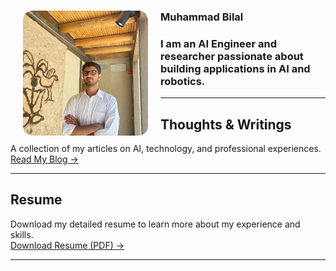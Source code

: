 <div class="profile-section">
  <img src="profile.jpeg" width="200" height="200" style="border-radius: 15px; object-fit: cover;" align="left" hspace="20">
  
 <h3> Muhammad Bilal <h3>
I am an AI Engineer and researcher passionate about building applications in AI and robotics. 
</div>

---

## Thoughts & Writings
A collection of my articles on AI, technology, and professional experiences.  
[Read My Blog →](./blog)

---

## Resume
Download my detailed resume to learn more about my experience and skills.  
[Download Resume (PDF) →](./Muhammad_Bilal_Resume.pdf)

---
